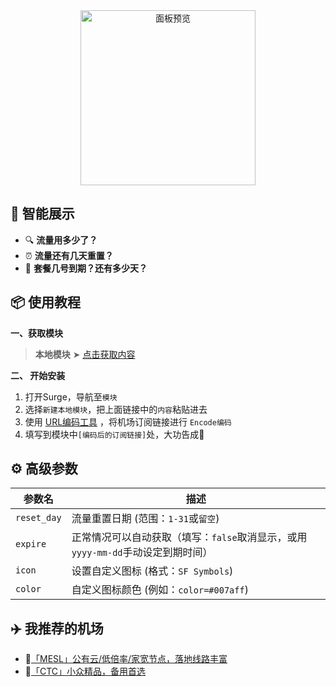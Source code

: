 <div align="center">
<img src="https://raw.githubusercontent.com/cc63/Surge/main/Module/Panel/Sub-info/Moore/Sub-info.PNG" width="280" alt="面板预览">
<br>

</div>

## 🌟 智能展示

- 🔍 **流量用多少了？**
- ⏰ **流量还有几天重置？**
- 📅 **套餐几号到期？还有多少天？**

## 📦 使用教程

**一、获取模块**

> **本地模块** ➤ [点击获取内容](https://raw.githubusercontent.com/cc63/Surge/main/Module/Panel/Sub-info/Moore/Sub-info.sgmodule)

**二、 开始安装**

1. 打开Surge，导航至`模块`
2. 选择`新建本地模块`，把上面链接中的`内容`粘贴进去
3. 使用 [URL编码工具](https://www.urlencoder.org/zh/) ，将机场订阅链接进行 `Encode编码`
4. 填写到模块中`[编码后的订阅链接]`处，大功告成🎉

## ⚙️ 高级参数

| 参数名     | 描述                                         |
|-----------|---------------------------------------------|
| `reset_day` | 流量重置日期 (范围：`1-31`或`留空`)                   |
| `expire`   | 正常情况可以自动获取（填写：`false`取消显示，或用`yyyy-mm-dd`手动设定到期时间） |
| `icon`     | 设置自定义图标 (格式：`SF Symbols`)              |
| `color`    | 自定义图标颜色 (例如：`color=#007aff`)        |


## ✈️ 我推荐的机场

- 🚀[「MESL」公有云/低倍率/家宽节点，落地线路丰富](https://in.mesl.cloud/#/register?code=YiKXC8T0)
- 🚀[「CTC」小众精品，备用首选](https://www.jinglongyu.com/#/register?code=NhhJLvBB)
